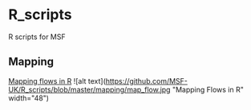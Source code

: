 # R_scripts
R scripts for MSF

## Mapping
[Mapping flows in R](https://github.com/MSF-UK/R_scripts/blob/master/mapping/map_flow)
![alt text](https://github.com/MSF-UK/R_scripts/blob/master/mapping/map_flow.jpg "Mapping Flows in R" width="48")

